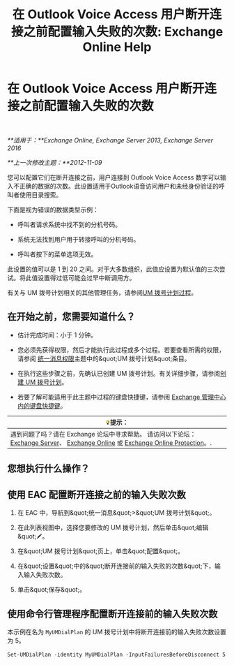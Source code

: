 ﻿---
title: '在 Outlook Voice Access 用户断开连接之前配置输入失败的次数: Exchange Online Help'
TOCTitle: 在 Outlook Voice Access 用户断开连接之前配置输入失败的次数
ms:assetid: 64c13d17-a26a-4c9b-b495-bd69c716456a
ms:mtpsurl: https://technet.microsoft.com/zh-cn/library/Ee423547(v=EXCHG.150)
ms:contentKeyID: 50490725
ms.date: 05/23/2018
mtps_version: v=EXCHG.150
ms.translationtype: MT
---

# 在 Outlook Voice Access 用户断开连接之前配置输入失败的次数

 

_**适用于：**Exchange Online, Exchange Server 2013, Exchange Server 2016_

_**上一次修改主题：**2012-11-09_

您可以配置它们在断开连接之前，用户连接到 Outlook Voice Access 数字可以输入不正确的数据的次数。此设置适用于Outlook语音访问用户和未经身份验证的呼叫者使用目录搜索。

下面是视为错误的数据类型示例：

  - 呼叫者请求系统中找不到的分机号码。

  - 系统无法找到用户用于转接呼叫的分机号码。

  - 呼叫者按下的菜单选项无效。

此设置的值可以是 1 到 20 之间。对于大多数组织，此值应设置为默认值的三次尝试。将此值设置得过低可能会过早中断调用方。

有关与 UM 拨号计划相关的其他管理任务，请参阅[UM 拨号计划过程](um-dial-plan-procedures-exchange-2013-help.md)。

## 在开始之前，您需要知道什么？

  - 估计完成时间：小于 1 分钟。

  - 您必须先获得权限，然后才能执行此过程或多个过程。若要查看所需的权限，请参阅 [统一消息权限](unified-messaging-permissions-exchange-2013-help.md)主题中的\&quot;UM 拨号计划\&quot;条目。

  - 在执行这些步骤之前，先确认已创建 UM 拨号计划。有关详细步骤，请参阅[创建 UM 拨号计划](create-a-um-dial-plan-exchange-2013-help.md)。

  - 若要了解可能适用于此主题中过程的键盘快捷键，请参阅 [Exchange 管理中心内的键盘快捷键](keyboard-shortcuts-in-the-exchange-admin-center-exchange-online-protection-help.md)。

<table>
<thead>
<tr class="header">
<th><img src="images/Bb124558.tip(EXCHG.150).gif" title="提示" alt="提示" />提示：</th>
</tr>
</thead>
<tbody>
<tr class="odd">
<td>遇到问题了吗？请在 Exchange 论坛中寻求帮助。 请访问以下论坛：<a href="https://go.microsoft.com/fwlink/p/?linkid=60612">Exchange Server</a>、 <a href="https://go.microsoft.com/fwlink/p/?linkid=267542">Exchange Online</a> 或 <a href="https://go.microsoft.com/fwlink/p/?linkid=285351">Exchange Online Protection</a>。.</td>
</tr>
</tbody>
</table>


## 您想执行什么操作？

## 使用 EAC 配置断开连接之前的输入失败次数

1.  在 EAC 中，导航到\&quot;统一消息\&quot;\>\&quot;UM 拨号计划\&quot;。

2.  在此列表视图中，选择您要修改的 UM 拨号计划，然后单击\&quot;编辑\&quot;![编辑图标](images/Bb124582.6f53ccb2-1f13-4c02-bea0-30690e6ea71d(EXCHG.150).gif "编辑图标")。

3.  在\&quot;UM 拨号计划\&quot;页上，单击\&quot;配置\&quot;。

4.  在\&quot;设置\&quot;中的\&quot;断开连接前的输入失败的次数\&quot;下，输入输入失败次数。

5.  单击\&quot;保存\&quot;。

## 使用命令行管理程序配置断开连接前的输入失败次数

本示例在名为 `MyUMDialPlan` 的 UM 拨号计划中将断开连接前的输入失败次数设置为 5。

    Set-UMDialPlan -identity MyUMDialPlan -InputFailuresBeforeDisconnect 5

